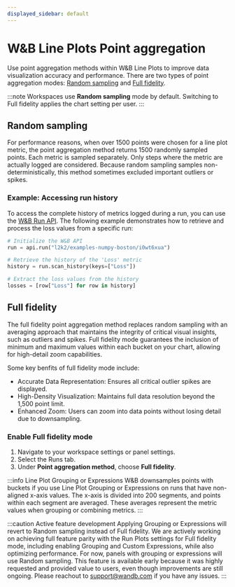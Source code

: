```yaml
---
displayed_sidebar: default
---
```


# W&B Line Plots Point aggregation

Use point aggregation methods within W&B Line Plots to improve data visualization accuracy and performance. There are two types of point aggregation modes: [Random sampling](#random-sampling) and [Full fidelity](#full-fidelity).

:::note
Workspaces use **Random sampling** mode by default. Switching to Full fidelity applies the chart setting per user.
:::
## Random sampling
For performance reasons, when over 1500 points were chosen for a line plot metric, the point aggregation method returns 1500 randomly sampled points. Each metric is sampled separately. Only steps where the metric are actually logged are considered. Because random sampling samples non-deterministically, this method sometimes excluded important outliers or spikes.

### Example: Accessing run history

To access the complete history of metrics logged during a run, you can use the [W&B Run API](../../../../../ref/python/public-api/run.md). The following example demonstrates how to retrieve and process the loss values from a specific run:

```python
# Initialize the W&B API
run = api.run("l2k2/examples-numpy-boston/i0wt6xua")

# Retrieve the history of the 'Loss' metric
history = run.scan_history(keys=["Loss"])

# Extract the loss values from the history
losses = [row["Loss"] for row in history]
```

## Full fidelity

The full fidelity point aggregation method replaces random sampling with an averaging approach that maintains the integrity of critical visual insights, such as outliers and spikes. Full fidelity mode guarantees the inclusion of minimum and maximum values within each bucket on your chart, allowing for high-detail zoom capabilities.

Some key benfits of full fidelity mode include:
* Accurate Data Representation: Ensures all critical outlier spikes are displayed.
* High-Density Visualization: Maintains full data resolution beyond the 1,500 point limit.
* Enhanced Zoom: Users can zoom into data points without losing detail due to downsampling.

### Enable Full fidelity mode
1. Navigate to your workspace settings or panel settings.
2. Select the Runs tab.
3. Under **Point aggregation method**, choose **Full fidelity**.



:::info Line Plot Grouping or Expressions
W&B downsamples points with buckets if you use Line Plot Grouping or Expressions on runs that have non-aligned x-axis values. The x-axis is divided into 200 segments, and points within each segment are averaged. These averages represent the metric values when grouping or combining metrics.
:::

:::caution Active feature development
Applying Grouping or Expressions will revert to Random sampling instead of Full fidelity. We are actively working on achieving full feature parity with the Run Plots settings for Full fidelity mode, including enabling Grouping and Custom Expressions, while also optimizing performance. For now, panels with grouping or expressions will use Random sampling. This feature is available early because it was highly requested and provided value to users, even though improvements are still ongoing. Please reachout to support@wandb.com if you have any issues. 
:::